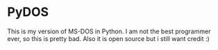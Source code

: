 # PyDOS
This is my version of MS-DOS in Python. I am not the best programmer ever, so this is pretty bad. Also it is open source but i still want credit :)
